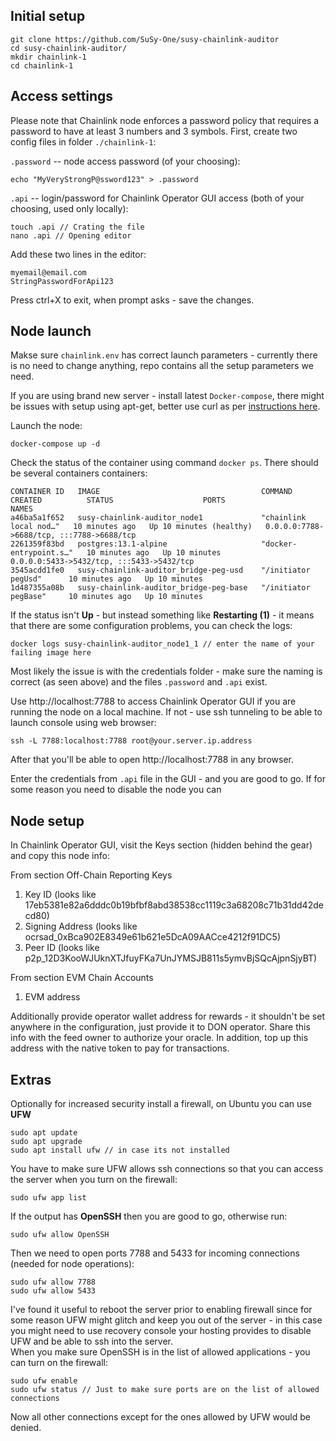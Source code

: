 
## Initial setup
```
git clone https://github.com/SuSy-One/susy-chainlink-auditor
cd susy-chainlink-auditor/
mkdir chainlink-1
cd chainlink-1
```
## Access settings

Please note that Chainlink node enforces a password policy that requires a password to have at least 3 numbers and 3 symbols.
First, create two config files in folder `./chainlink-1`:

`.password` -- node access password (of your choosing):
```
echo "MyVeryStrongP@ssword123" > .password
```

`.api` -- login/password for Chainlink Operator GUI access (both of your choosing, used only locally):
```
touch .api // Crating the file
nano .api // Opening editor
```
Add these two lines in the editor:
```
myemail@email.com
StringPasswordForApi123
```
Press ctrl+X to exit, when prompt asks - save the changes.

## Node launch
Makse sure `chainlink.env` has correct launch parameters - currently there is no need to change anything, repo contains all the setup parameters we need. 

If you are using brand new server - install latest `Docker-compose`, there might be issues with setup using apt-get, better use curl as per [instructions here](https://docs.docker.com/compose/install/).  

Launch the node:
```
docker-compose up -d
```

Check the status of the container using command `docker ps`. There should be several containers containers:
```
CONTAINER ID   IMAGE                                    COMMAND                  CREATED          STATUS                    PORTS                                       NAMES
a46ba5a1f652   susy-chainlink-auditor_node1             "chainlink local nod…"   10 minutes ago   Up 10 minutes (healthy)   0.0.0.0:7788->6688/tcp, :::7788->6688/tcp
2261359f83bd   postgres:13.1-alpine                     "docker-entrypoint.s…"   10 minutes ago   Up 10 minutes             0.0.0.0:5433->5432/tcp, :::5433->5432/tcp
3545acdd1fe0   susy-chainlink-auditor_bridge-peg-usd    "/initiator pegUsd"      10 minutes ago   Up 10 minutes                                           
1d487355a08b   susy-chainlink-auditor_bridge-peg-base   "/initiator pegBase"     10 minutes ago   Up 10 minutes
```
If the status isn't **Up** - but instead something like **Restarting (1)** - it means that there are some configuration problems, you can check the logs: 
```
docker logs susy-chainlink-auditor_node1_1 // enter the name of your failing image here
```
Most likely the issue is with the credentials folder - make sure the naming is correct (as seen above) and the files `.password` and `.api` exist.

Use http://localhost:7788 to access Chainlink Operator GUI if you are running the node on a local machine. If not - use ssh tunneling to be able to launch console using web browser:
```
ssh -L 7788:localhost:7788 root@your.server.ip.address
```
After that you'll be able to open http://localhost:7788 in any browser.

Enter the credentials from `.api` file in the GUI - and you are good to go. If for some reason you need to disable the node you can 

## Node setup

In Chainlink Operator GUI, visit the Keys section (hidden behind the gear) and copy this node info:

From section Off-Chain Reporting Keys
1. Key ID (looks like 17eb5381e82a6dddc0b19bfbf8abd38538cc1119c3a68208c71b31dd42decd80)
2. Signing Address (looks like ocrsad_0xBca902E8349e61b621e5DcA09AACce4212f91DC5)
3. Peer ID (looks like p2p_12D3KooWJUknXTJfuyFKa7UnJYMSJB811s5ymvBjSQcAjpnSjyBT) 

From section EVM Chain Accounts
1. EVM address

Additionally provide operator wallet address for rewards - it shouldn't be set anywhere in the configuration, just provide it to DON operator.
Share this info with the feed owner to authorize your oracle. In addition, top up this address with the native token to pay for transactions.

## Extras
Optionally for increased security install a firewall, on Ubuntu you can use **UFW**
```
sudo apt update
sudo apt upgrade
sudo apt install ufw // in case its not installed
```
You have to make sure UFW allows ssh connections so that you can access the server when you turn on the firewall:
```
sudo ufw app list
```
If the output has **OpenSSH** then you are good to go, otherwise run:
```
sudo ufw allow OpenSSH
```
Then we need to open ports 7788 and 5433 for incoming connections (needed for node operations):
```
sudo ufw allow 7788
sudo ufw allow 5433
```
I've found it useful to reboot the server prior to enabling firewall since for some reason UFW might glitch and keep you out of the server - in this case you might need to use recovery console your hosting provides to disable UFW and be able to ssh into the server.  
When you make sure OpenSSH is in the list of allowed applications - you can turn on the firewall:
```
sudo ufw enable
sudo ufw status // Just to make sure ports are on the list of allowed connections
```
Now all other connections except for the ones allowed by UFW would be denied.
